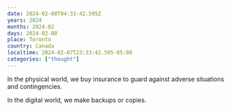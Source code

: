 ```yaml
---
date: 2024-02-08T04:33:42.595Z
years: 2024
months: 2024-02
days: 2024-02-08
place: Toronto
country: Canada
localtime: 2024-02-07T23:33:42.595-05:00
categories: ["thought"]
---
```

In the physical world, we buy insurance to guard against adverse situations and contingencies.

In the digital world, we make backups or copies.
